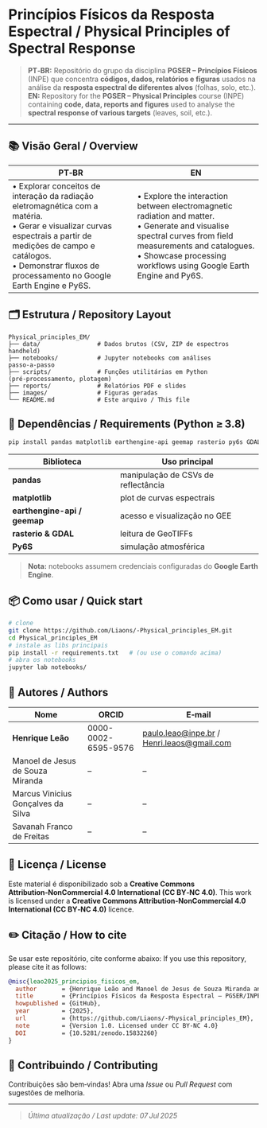 # Princípios Físicos da Resposta Espectral / **Physical Principles of Spectral Response**

> **PT‑BR:** Repositório do grupo da disciplina **PGSER – Princípios Físicos** (INPE) que concentra **códigos, dados, relatórios e figuras** usados na análise da **resposta espectral de diferentes alvos** (folhas, solo, etc.).
> **EN:** Repository for the **PGSER – Physical Principles** course (INPE) containing **code, data, reports and figures** used to analyse the **spectral response of various targets** (leaves, soil, etc.).

---

## 📚 Visão Geral / Overview

| PT‑BR                                                                                                                                                                                                                                      | EN                                                                                                                                                                                                                                   |
| ------------------------------------------------------------------------------------------------------------------------------------------------------------------------------------------------------------------------------------------ | ------------------------------------------------------------------------------------------------------------------------------------------------------------------------------------------------------------------------------------ |
| • Explorar conceitos de interação da radiação eletromagnética com a matéria. <br>• Gerar e visualizar curvas espectrais a partir de medições de campo e catálogos. <br>• Demonstrar fluxos de processamento no Google Earth Engine e Py6S. | • Explore the interaction between electromagnetic radiation and matter. <br>• Generate and visualise spectral curves from field measurements and catalogues. <br>• Showcase processing workflows using Google Earth Engine and Py6S. |

## 🗂️ Estrutura / Repository Layout

```
Physical_principles_EM/
├── data/                # Dados brutos (CSV, ZIP de espectros handheld)
├── notebooks/           # Jupyter notebooks com análises passo‑a‑passo
├── scripts/             # Funções utilitárias em Python (pré‑processamento, plotagem)
├── reports/             # Relatórios PDF e slides
├── images/              # Figuras geradas
└── README.md            # Este arquivo / This file
```

## 🔧 Dependências / Requirements (Python ≥ 3.8)

```bash
pip install pandas matplotlib earthengine-api geemap rasterio py6s GDAL
```

| Biblioteca                   | Uso principal                       |
| ---------------------------- | ----------------------------------- |
| **pandas**                   | manipulação de CSVs de reflectância |
| **matplotlib**               | plot de curvas espectrais           |
| **earthengine-api / geemap** | acesso e visualização no GEE        |
| **rasterio & GDAL**          | leitura de GeoTIFFs                 |
| **Py6S**                     | simulação atmosférica               |

> **Nota:** notebooks assumem credenciais configuradas do **Google Earth Engine**.

## 📦 Como usar / Quick start

```bash
# clone
git clone https://github.com/Liaons/-Physical_principles_EM.git
cd Physical_principles_EM
# instale as libs principais
pip install -r requirements.txt   # (ou use o comando acima)
# abra os notebooks
jupyter lab notebooks/
```

## 👥 Autores / Authors

| Nome                               | ORCID               | E‑mail                                                                                                  |
| ---------------------------------- | ------------------- | ------------------------------------------------------------------------------------------------------- |
| **Henrique Leão**                  | 0000-0002-6595-9576 | [paulo.leao@inpe.br](mailto:paulo.leao@inpe.br) / [Henri.leaos@gmail.com](mailto:Henri.leaos@gmail.com) |
| Manoel de Jesus de Souza Miranda   | –                   | –                                                                                                       |
| Marcus Vinicius Gonçalves da Silva | –                   | –                                                                                                       |
| Savanah Franco de Freitas          | –                   | –                                                                                                       |

## 📄 Licença / License

Este material é disponibilizado sob a **Creative Commons Attribution‑NonCommercial 4.0 International (CC BY‑NC 4.0)**.
This work is licensed under a **Creative Commons Attribution‑NonCommercial 4.0 International (CC BY‑NC 4.0)** licence.

## ✏️ Citação / How to cite

Se usar este repositório, cite conforme abaixo:
If you use this repository, please cite it as follows:

```bibtex
@misc{leao2025_principios_fisicos_em,
  author       = {Henrique Leão and Manoel de Jesus de Souza Miranda and Marcus Vinicius Gonçalves da Silva and Savanah Franco de Freitas},
  title        = {Princípios Físicos da Resposta Espectral – PGSER/INPE},
  howpublished = {GitHub},
  year         = {2025},
  url          = {https://github.com/Liaons/-Physical_principles_EM},
  note         = {Version 1.0. Licensed under CC BY-NC 4.0}
  DOI          = {10.5281/zenodo.15832260}
}
```

## 🤝 Contribuindo / Contributing

Contribuições são bem‑vindas! Abra uma *Issue* ou *Pull Request* com sugestões de melhoria.

---

> *Última atualização / Last update: 07 Jul 2025*
